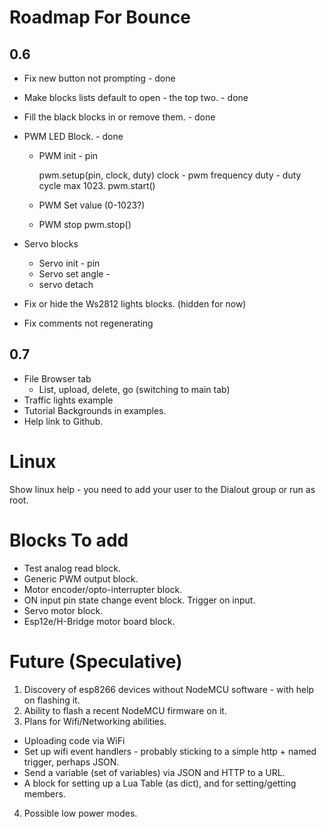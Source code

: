 # Roadmap For Bounce

## 0.6

* Fix new button not prompting - done
* Make blocks lists default to open - the top two. - done
* Fill the black blocks in or remove them. - done
* PWM LED Block. - done
  * PWM init - pin

    pwm.setup(pin, clock, duty) 
    clock - pwm frequency
    duty - duty cycle max 1023.
    pwm.start()

  * PWM Set value (0-1023?)

  * PWM stop
    pwm.stop()

* Servo blocks
  * Servo init - pin
  * Servo set angle -
  * servo detach
* Fix or hide the Ws2812 lights blocks. (hidden for now)
    
* Fix comments not regenerating

## 0.7

* File Browser tab
  * List, upload, delete, go (switching to main tab)
* Traffic lights example
* Tutorial Backgrounds in examples.
* Help link to Github.

# Linux

Show linux help - you need to add your user to the Dialout group or run as root.

# Blocks To add

* Test analog read block.
* Generic PWM output block.
* Motor encoder/opto-interrupter block.
* ON input pin state change event block. Trigger on input.
* Servo motor block.
* Esp12e/H-Bridge motor board block.

# Future (Speculative)

1. Discovery of esp8266 devices without NodeMCU software - with help on flashing it.
2. Ability to flash a recent NodeMCU firmware on it.
3. Plans for Wifi/Networking abilities.
  * Uploading code via WiFi 
  * Set up wifi event handlers - probably sticking to a simple http + named trigger, perhaps JSON. 
  * Send a variable (set of variables) via JSON and HTTP to a URL.
  * A block for setting up a Lua Table (as dict), and for setting/getting members.
4. Possible low power modes.
